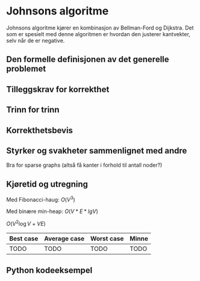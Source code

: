 # Johnsons algoritme
<!-- [K4] Forstå Johnson -->

<!-- 
1. Kjenne den formelle definisjonen av det generelle problemet den løser
2. Kjenne til eventuelle tilleggskrav den stiller for å være korrekt
3. Vite hvordan den oppfører seg; kunne utføre algoritmen, trinn for trinn!
4. Forstå korrekthetsbeviset; hvordan og hvorfor virker algoritmen egentlig?
5. Kjenne til eventuelle styrker eller svakheter, sammenlignet med andre
6. Kjenne kjøretidene under ulike omstendigheter, og forstå utregningen
-->

Johnsons algoritme kjører en kombinasjon av Bellman-Ford og Dijkstra. Det som er spesielt med denne algoritmen er hvordan den justerer kantvekter, selv når de er negative.

## Den formelle definisjonen av det generelle problemet
<!-- Et problem er relasjonen mellom input og output -->

## Tilleggskrav for korrekthet
<!-- Korrekhet: algoritmer virker, gir det svaret den skal -->
<!-- Eks: Binary search må ha en sortert liste -->

## Trinn for trinn
<!-- Pseudokode med forklaring -->

## Korrekthetsbevis

## Styrker og svakheter sammenlignet med andre

Bra for sparse graphs (altså få kanter i forhold til antall noder?)

## Kjøretid og utregning
<!-- Under ulike omstendigheter -->

Med Fibonacci-haug: $O(V^3)$

Med binære min-heap: $O(V*E*lgV)$

$O(V^2 \log V + VE)$

Best case | Average case | Worst case | Minne
---------|----------|---------|---------
 TODO | TODO | TODO | TODO

## Python kodeeksempel

